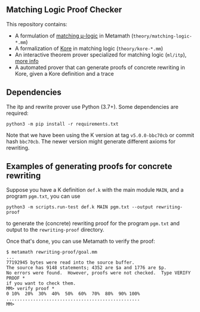 Matching Logic Proof Checker
---

This repository contains:
  - A formulation of [matching μ-logic](http://www.matching-logic.org/index.php/Matching_Logic)
    in Metamath (`theory/matching-logic-*.mm`)
  - A formalization of [Kore](https://github.com/kframework/kore) in matching logic (`theory/kore-*.mm`)
  - An interactive theorem prover specialized for matching logic (`ml/itp`), [more info](ml/itp)
  - A automated prover that can generate proofs of concrete rewriting in Kore, given
    a Kore definition and a trace

## Dependencies

The itp and rewrite prover use Python (3.7+). Some dependencies are required:
```
python3 -m pip install -r requirements.txt
```

Note that we have been using the K version at tag `v5.0.0-bbc70cb` or commit hash `bbc70cb`.
The newer version might generate different axioms for rewriting.

## Examples of generating proofs for concrete rewriting

Suppose you have a K definition `def.k` with the main module `MAIN`,
and a program `pgm.txt`, you can use

```
python3 -m scripts.run-test def.k MAIN pgm.txt --output rewriting-proof
```
to generate the (concrete) rewriting proof for the program `pgm.txt` and output to the `rewriting-proof` directory.

Once that's done, you can use Metamath to verify the proof:
```
$ metamath rewriting-proof/goal.mm
...
77192945 bytes were read into the source buffer.
The source has 9148 statements; 4352 are $a and 1776 are $p.
No errors were found.  However, proofs were not checked.  Type VERIFY PROOF *
if you want to check them.
MM> verify proof *
0 10%  20%  30%  40%  50%  60%  70%  80%  90% 100%
..................................................
MM>
```